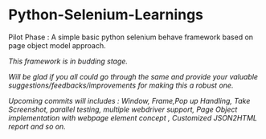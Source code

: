 # Python-Selenium-Learnings

Pilot Phase : A simple basic python selenium behave framework based on page object model approach.


*This framework is in budding stage.*


*Will be glad if you all could go through the same and provide your valuable suggestions/feedbacks/improvements for making this a robust one.*


*Upcoming commits will includes : Window, Frame,Pop up Handling, Take Screenshot, parallel testing, multiple webdriver support, Page Object implementation with webpage element concept , Customized JSON2HTML report and so on.*
